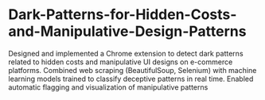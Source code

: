 # Dark-Patterns-for-Hidden-Costs-and-Manipulative-Design-Patterns
Designed and implemented a Chrome extension to detect dark patterns related to hidden costs and manipulative UI designs on e-commerce platforms. Combined web scraping (BeautifulSoup, Selenium) with machine learning models trained to classify deceptive patterns in real time. Enabled automatic flagging and visualization of manipulative patterns

